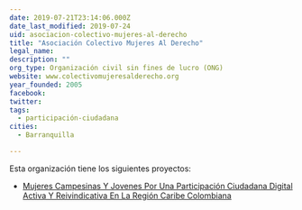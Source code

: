 ```yaml
---
date: 2019-07-21T23:14:06.000Z
date_last_modified: 2019-07-24
uid: asociacion-colectivo-mujeres-al-derecho
title: "Asociación Colectivo Mujeres Al Derecho"
legal_name: 
description: ""
org_type: Organización civil sin fines de lucro (ONG)
website: www.colectivomujeresalderecho.org
year_founded: 2005
facebook: 
twitter: 
tags:
  - participación-ciudadana
cities: 
  - Barranquilla

---
```


Esta organización tiene los siguientes proyectos:

- [Mujeres Campesinas Y Jovenes Por  Una Participación Ciudadana Digital  Activa Y Reivindicativa En La Región Caribe Colombiana](/i/mujeres-campesinas-y-jovenes-por-una-participacion-ciudadana-digital-activa-y-reivindicativa-en-la-region-caribe-colombiana.html)
